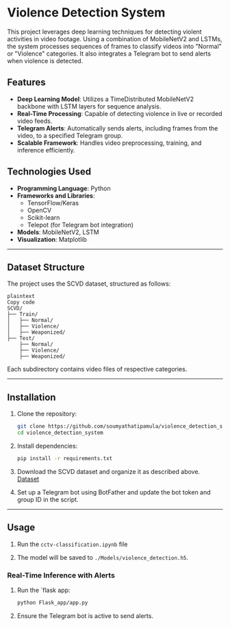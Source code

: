 # **Violence Detection System**

This project leverages deep learning techniques for detecting violent activities in video footage. Using a combination of MobileNetV2 and LSTMs, the system processes sequences of frames to classify videos into "Normal" or "Violence" categories. It also integrates a Telegram bot to send alerts when violence is detected.

## **Features**

- **Deep Learning Model**: Utilizes a TimeDistributed MobileNetV2 backbone with LSTM layers for sequence analysis.
- **Real-Time Processing**: Capable of detecting violence in live or recorded video feeds.
- **Telegram Alerts**: Automatically sends alerts, including frames from the video, to a specified Telegram group.
- **Scalable Framework**: Handles video preprocessing, training, and inference efficiently.

## **Technologies Used**

- **Programming Language**: Python
- **Frameworks and Libraries**:
    - TensorFlow/Keras
    - OpenCV
    - Scikit-learn
    - Telepot (for Telegram bot integration)
- **Models**: MobileNetV2, LSTM
- **Visualization**: Matplotlib

---

## **Dataset Structure**

The project uses the SCVD dataset, structured as follows:

```
plaintext
Copy code
SCVD/
├── Train/
│   ├── Normal/
│   ├── Violence/
│   ├── Weaponized/
├── Test/
    ├── Normal/
    ├── Violence/
    ├── Weaponized/

```

Each subdirectory contains video files of respective categories.

---

## **Installation**

1. Clone the repository:
    
    ```bash
    git clone https://github.com/soumyathatipamula/violence_detection_system.git
    cd violence_detection_system
    
    ```
    
2. Install dependencies:
    
    ```bash
    pip install -r requirements.txt
    
    ```
    
3. Download the SCVD dataset and organize it as described above. [Dataset](https://www.kaggle.com/datasets/toluwaniaremu/smartcity-cctv-violence-detection-dataset-scvd)
4. Set up a Telegram bot using BotFather and update the bot token and group ID in the script.

---

## **Usage**
1. Run the `cctv-classification.ipynb` file
    
2. The model will be saved to `./Models/violence_detection.h5`.

### **Real-Time Inference with Alerts**

1. Run the `flask app:
    
    ```bash
    python Flask_app/app.py
    
    ```
    
2. Ensure the Telegram bot is active to send alerts.
